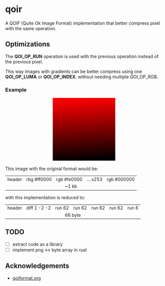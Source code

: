 
# qoir

A QOIF (Quite Ok Image Format) implementation that better compress pixel with the same operation.


## Optimizations

The **QOI_OP_RUN** operation is used with the previous operation instead of the previous pixel.

This way images with gradients can be better compress using one **QOI_OP_LUMA** or **QOI_OP_INDEX**. without needing multiple QOI_OP_RGB.

### Example

<p align="center">
  <img src="https://raw.githubusercontent.com/Friedchicken-42/qoir/main/static/a.png" width="200">
</p>

This image with the original format would be:

<table align="center"><tbody>
  <tr>
    <td>header</td>
    <td>rbg #ff0000</td>
    <td>rgb #fe0000</td>
    <td>... x253 </td>
    <td>rgb #000000</td>
  </tr>
  <tr>
    <td colspan=6 align="center"> ~1 kb </td>
  </tr>
</tbody></table>

with this implementation is reduced to:

<table align="center"><tbody>
  <tr>
    <td>header</td>
    <td>diff 1 -2 -2</td>
    <td>run 62</td>
    <td>run 62</td>
    <td>run 62</td>
    <td>run 62</td>
    <td>run 6</td>
  </tr>
  <tr>
    <td colspan=7 align="center"> 66 byte </td>
  </tr>
</tbody></table>

## TODO
- [ ]  extract code as a library
- [ ]  implement png <-> byte array in rust

## Acknowledgements

 - [qoiformat.org](https://qoiformat.org/)

